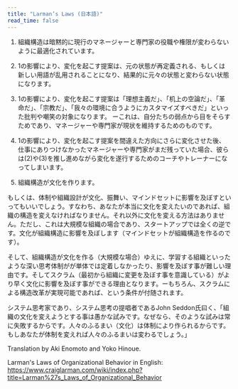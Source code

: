 ```yaml
---
title: "Larman’s Laws (日本語)"
read_time: false
---
```

1. 組織構造は暗黙的に現行のマネージャーと専門家の役職や権限が変わらないように最適化されています。

1. 1の影響により、変化を起こす提案は、元の状態が再定義される、もしくは新しい用語が乱用されることになり、結果的に元々の状態と変わらない状態になります。

1. 1の影響により、変化を起こす提案は「理想主義だ」、「机上の空論だ」、「革命だ」、「宗教だ」、「我々の環境に合うようにカスタマイズすべきだ」といった批判や嘲笑の対象になります。 ーこれは、自分たちの弱点から目をそらすためであり、マネージャーや専門家が現状を維持するためのものです。

1. 1の影響により、変化を起こす提案を間違えた方向にさらに変化させた後、仕事にありつけなかったマネージャーや専門家がまだ残っていた場合、彼らは(2)や(3)を推し進めながら変化を遂行するためのコーチやトレーナーになってしまいます。

1. 組織構造が文化を作ります。

もしくは、体制や組織設計が文化、振舞い、マインドセットに影響を及ぼすといってもいいでしょう。すなわち、あなたが本当に文化を変えたいのであれば、組織の構造を変えなければなりません。それ以外に文化を変える方法はありません。ただし、これは大規模な組織の場合であり、スタートアップでは全くの逆です。文化が組織構造に影響を及ぼします（マインドセットが組織構造を作るのです）。

そして、組織構造が文化を作る（大規模な場合）ゆえに、学習する組織といったような深い思考体制がが単体では定着しなかったり、影響を及ぼす事が難しい理由です。そしてスクラム（最初から組織に変更を及ぼす事を意識している）がより早く文化に影響を及ぼす事ができる理由となります。ーもちろん、スクラムによる構造改革が実現可能であれば、という条件が付随されます。

システム思考家であり、システム思考の提唱者であるJohn Seddon氏曰く、「組織の文化を変えようとする事は愚かな試みです。なぜなら、そのような試みは常に失敗するからです。人々のふるまい（文化）は体制により作られるからです。もしあなたが体制を変えれば人々のふるまいは変わるでしょう。」

Translation by Aki Enomoto and Yoko Hinoue.

Larman's Laws of Organizational Behavior in English: <https://www.craiglarman.com/wiki/index.php?title=Larman%27s_Laws_of_Organizational_Behavior>
